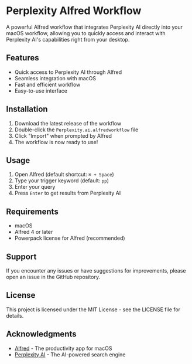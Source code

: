 # Perplexity Alfred Workflow

A powerful Alfred workflow that integrates Perplexity AI directly into your macOS workflow, allowing you to quickly access and interact with Perplexity AI's capabilities right from your desktop.

## Features

- Quick access to Perplexity AI through Alfred
- Seamless integration with macOS
- Fast and efficient workflow
- Easy-to-use interface

## Installation

1. Download the latest release of the workflow
2. Double-click the `Perplexity.ai.alfredworkflow` file
3. Click "Import" when prompted by Alfred
4. The workflow is now ready to use!

## Usage

1. Open Alfred (default shortcut: `⌘ + Space`)
2. Type your trigger keyword (default: `pp`)
3. Enter your query
4. Press `Enter` to get results from Perplexity AI

## Requirements

- macOS
- Alfred 4 or later
- Powerpack license for Alfred (recommended)

## Support

If you encounter any issues or have suggestions for improvements, please open an issue in the GitHub repository.

## License

This project is licensed under the MIT License - see the LICENSE file for details.

## Acknowledgments

- [Alfred](https://www.alfredapp.com/) - The productivity app for macOS
- [Perplexity AI](https://www.perplexity.ai/) - The AI-powered search engine 